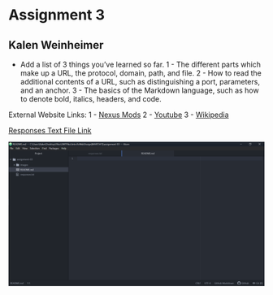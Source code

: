 # Assignment 3
## Kalen Weinheimer

- Add a list of 3 things you’ve learned so far.
  1 - The different parts which make up a URL, the protocol, domain, path, and file.
  2 - How to read the additional contents of a URL, such as distinguishing a port, parameters, and an anchor.
  3 - The basics of the Markdown language, such as how to denote bold, italics, headers, and code.

External Website Links:
1 - [Nexus Mods](https://www.nexusmods.com/)
2 - [Youtube](https://www.youtube.com/)
3 - [Wikipedia](https://www.wikipedia.org/)

[Responses Text File Link](./responses.txt)

![AtomAssignment3ProjectScreenshot](./images/Mart341Assignment3Screenshot.png)
